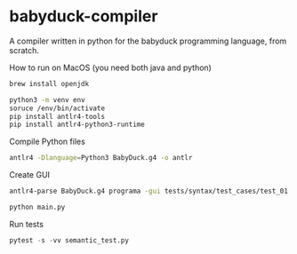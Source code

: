 # babyduck-compiler
A compiler written in python for the babyduck programming language, from scratch.

How to run on MacOS (you need both java and python)
```bash
brew install openjdk

python3 -m venv env
soruce /env/bin/activate
pip install antlr4-tools
pip install antlr4-python3-runtime
```

Compile Python files
```bash
antlr4 -Dlanguage=Python3 BabyDuck.g4 -o antlr
```

Create GUI
```bash
antlr4-parse BabyDuck.g4 programa -gui tests/syntax/test_cases/test_01.txt
```

```python
python main.py
```

Run tests
```python
pytest -s -vv semantic_test.py
```